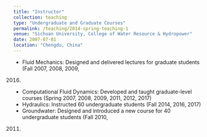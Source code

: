 ```yaml
---
title: "Instructor"
collection: teaching
type: "Undergraduate and Graduate Courses"
permalink: /teaching/2014-spring-teaching-1
venue: "Sichuan University, College of Water Resource & Hydropower"
date: 2007-07-01
location: "Chengdu, China"
---
```

- Fluid Mechanics: Designed and delivered lectures for graduate students (Fall 2007, 2008, 2009,
2016)
- Computational Fluid Dynamics: Developed and taught graduate-level courses (Spring 2007, 2008,
2009, 2011, 2012, 2017)
- Hydraulics: Instructed 60 undergraduate students (Fall 2014, 2016, 2017)
- Groundwater: Designed and introduced a new course for 40 undergraduate students (Fall 2010,
2011)


